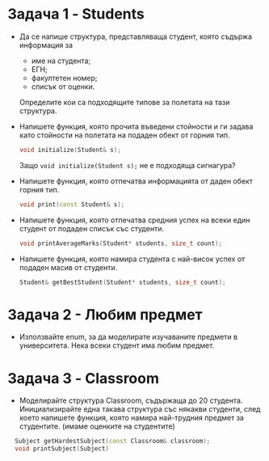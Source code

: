 # Задача 1 - Students

* Да се напише структура, представляваща студент, която съдържа информация за
  - име на студента;
  - ЕГН;
  - факултетен номер;
  - списък от оценки.

  Определите кои са подходящите типове за полетата на тази структура.
  
  
* Напишете функция, която прочита въведени стойности и ги задава като стойности на полетата на подаден обект от горния тип.
  ```c++
  void initialize(Student& s);
  ```
  Защо `void initialize(Student s);` не е подходяща сигнагура?

* Напишете функция, която отпечатва информацията от даден обект горния тип.
   ```c++
   void print(const Student& s);
   ```

* Напишете функция, която отпечатва средния успех на всеки един студент от подаден списък със студенти.
  ```c++
  void printAverageMarks(Student* students, size_t count);
  ```

* Напишете функция, която намира студента с най-висок успех от подаден масив от студенти.
  ```c++
  Student& getBestStudent(Student* students, size_t count);
  ```

# Задача 2 - Любим предмет

* Използвайте enum, за да моделирате изучаваните предмети в университета. Нека всеки студент има любим предмет.

# Задача 3 - Classroom

* Моделирайте структура Classroom, съдържаща до 20 студента. Инициализирайте една такава структура със някакви студенти, след което напишете функция, която намира най-трудния предмет за студентите. (имаме оценките на студентите)

```c++
  Subject getHardestSubject(const Classroom& classroom);
  void printSubject(Subject)
  ```